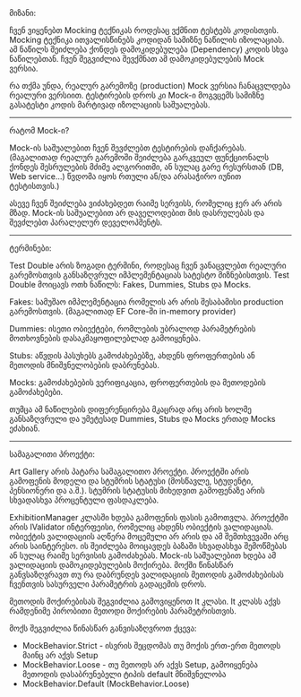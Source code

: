მიზანი:

ჩვენ ვიყენებთ Mocking ტექნიკას როდესაც ვქმნით ტესტებს კოდისთვის. Mocking ტექნიკა ითვალისწინებს კოდიდან სამიზნე ნაწილის იზოლაციას. 
ამ ნაწილს შეიძლება ქონდეს დამოკიდებულება (Dependency) კოდის სხვა ნაწილებთან. ჩვენ შეგვიძლია შევქმნათ ამ დამოკიდებულების Mock ვერსია.

რა თქმა უნდა, რეალურ გარემოზე (production) Mock ვერსია ჩანაცვლდება რეალური ვერსიით. ტესტირების დროს კი Mock-ი მოგვცემს სამიზნე გასატესტი კოდის
მარტივად იზოლაციის საშუალებას.

------------------------

რატომ Mock-ი?

Mock-ის საშუალებით ჩვენ შევძლებთ ტესტირების დაჩქარებას. (მაგალითად რეალურ გარემოში შეიძლება გარკვეულ ფუნქციონალს ქონდეს შესრულების მძიმე ალგორითმი,
ან სულაც გარე რესურსთან (DB, Web service...) წვდომა იყოს რთული ან/და არასაჭირო იუნით ტესტისთვის.)

ასევე ჩვენ შეიძლება ვიძახებდეთ რაიმე სერვისს, რომელიც ჯერ არ არის მზად. Mock-ის საშუალებით არ დაველოდებით მის დასრულებას და 
შევძლებთ პარალელურ დეველოპმენტს.

------------------------

ტერმინები:

Test Double არის ზოგადი ტერმინი, როდესაც ჩვენ ვანაცვლებთ რეალური გარემოსთვის განსაზღვრულ იმპლემენტაციას სატესტო მიზნებისთვის.
Test Double მოიცავს ოთხ ნაწილს: Fakes, Dummies, Stubs და Mocks.

Fakes: სამუშაო იმპლემენტაცია რომელის არ არის შესაბამისი production გარემოსთვის. (მაგალითად EF Core-ში in-memory provider)

Dummies: ისეთი ობიექტები, რომლების უბრალოდ პარამეტრების მოთხოვნების დასაკმაყოფილებლად გამოიყენება.

Stubs: აწვდის პასუხებს გამოძახებებზე, ახდენს ფროფერთების ან მეთოდის მნიშვნელობების დაბრუნებას.

Mocks: გამოძახებების ვერიფიკაცია, ფროფერთების და მეთოდების გამოძახებები.

თუმცა ამ ნაწილების დიფერენცირება მკაცრად არც არის ხოლმე განსაზღვრული და უმეტესად Dummies, Stubs და Mocks ერთად Mocks ეძახიან.

------------------------

სამაგალითი პროექტი:

Art Gallery არის პატარა სამაგალითო პროექტი. პროექტში არის გამოფენის მოდელი და სტუმრის სტატუსი (მოსწავლე, სტუდენტი, პენსიონერი და ა.შ.).
სტუმრის სტატუსის მიხედვით გამოფენაზე არის სხვადასხვა პროცენტული ფასდაკლება.

ExhibitionManager კლასში ხდება გამოფენის ფასის გამოთვლა. პროექტში არის IValidator ინტერფეისი, რომელიც ახდენს ობიექტის ვალიდაციას.
ობიექტის ვალიდაციის აღწერა მოცემული არ არის და ამ შემთხვევაში არც არის საინტერესო. ის შეიძლება მოიცავდეს ბაზაში სხვადასხვა შემოწმებას ან
სულაც რაიმე სერვისის გამოძახებას. Mock-ის საშუალებით ხდება ამ ვალიდაციის დამოკიდებულების მოქირება. მოქში წინასწარ განვსაზღვრავთ თუ
რა დაბრუნდეს ვალიდაციის მეთოდის გამოძახებისას ჩვენთვის სასურველი პარამეტრის გადაცემის დროს.

მეთოდის მოქირებისას შეგვიძლია გამოვიყენოთ It კლასი. It კლასს აქვს რამდენიმე პირობითი მეთოდი მოქირების პარამეტრისთვის.


მოქს შეგვიძლია წინასწარ განვისაზღვროთ ქცევა:

* MockBehavior.Strict - ისვრის შეცდომას თუ მოქის ერთ-ერთ მეთოდს მაინც არ აქვს Setup
* MockBehavior.Loose - თუ მეთოდს არ აქვს Setup, გამოიყენება მეთოდის დასაბრუნებელი ტიპის default მნიშვნელობა
* MockBehavior.Default (MockBehavior.Loose)
